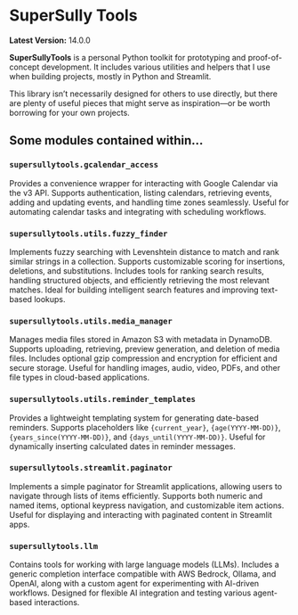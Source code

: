 SuperSully Tools
================

**Latest Version:** 14.0.0

**SuperSullyTools** is a personal Python toolkit for prototyping and proof-of-concept development. It includes various utilities and helpers that I use when building projects, mostly in Python and Streamlit.  

This library isn’t necessarily designed for others to use directly, but there are plenty of useful pieces that might serve as inspiration—or be worth borrowing for your own projects.

## Some modules contained within...

### `supersullytools.gcalendar_access`
Provides a convenience wrapper for interacting with Google Calendar via the v3 API. Supports authentication, listing calendars, retrieving events, adding and updating events, and handling time zones seamlessly. Useful for automating calendar tasks and integrating with scheduling workflows.

### `supersullytools.utils.fuzzy_finder`
Implements fuzzy searching with Levenshtein distance to match and rank similar strings in a collection. Supports customizable scoring for insertions, deletions, and substitutions. Includes tools for ranking search results, handling structured objects, and efficiently retrieving the most relevant matches. Ideal for building intelligent search features and improving text-based lookups.

### `supersullytools.utils.media_manager`
Manages media files stored in Amazon S3 with metadata in DynamoDB. Supports uploading, retrieving, preview generation, and deletion of media files. Includes optional gzip compression and encryption for efficient and secure storage. Useful for handling images, audio, video, PDFs, and other file types in cloud-based applications.

### `supersullytools.utils.reminder_templates`
Provides a lightweight templating system for generating date-based reminders. Supports placeholders like `{current_year}`, `{age(YYYY-MM-DD)}`, `{years_since(YYYY-MM-DD)}`, and `{days_until(YYYY-MM-DD)}`. Useful for dynamically inserting calculated dates in reminder messages.

### `supersullytools.streamlit.paginator`
Implements a simple paginator for Streamlit applications, allowing users to navigate through lists of items efficiently. Supports both numeric and named items, optional keypress navigation, and customizable item actions. Useful for displaying and interacting with paginated content in Streamlit apps.

### `supersullytools.llm`
Contains tools for working with large language models (LLMs). Includes a generic completion interface compatible with AWS Bedrock, Ollama, and OpenAI, along with a custom agent for experimenting with AI-driven workflows. Designed for flexible AI integration and testing various agent-based interactions.

